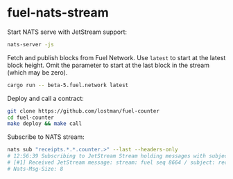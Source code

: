 # fuel-nats-stream

Start NATS serve with JetStream support:

```sh
nats-server -js
```

Fetch and publish blocks from Fuel Network. Use `latest` to start at the latest block height. Omit the parameter to start at the last block in the stream (which may be zero).

```sh
cargo run -- beta-5.fuel.network latest
```

Deploy and call a contract:

```sh
git clone https://github.com/lostman/fuel-counter
cd fuel-counter
make deploy && make call
```

Subscribe to NATS stream:

```sh
nats sub "receipts.*.*.counter.>" --last --headers-only
# 12:56:39 Subscribing to JetStream Stream holding messages with subject receipts.*.*.counter.> starting with the last message received
# [#1] Received JetStream message: stream: fuel seq 8664 / subject: receipts.11330484.0x6dc4a9176a319bf20f35de5d6d817344351755163dbf1704400ba43f5e41d15f.counter.incr / time: 2024-05-03T12:55:27+02:00
# Nats-Msg-Size: 8
```
